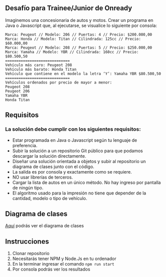 ## Desafío para Trainee/Junior de Onready
Imaginemos una concesionaria de autos y motos.
Crear un programa en Java o Javascript que, al ejecutarse, se visualice lo siguiente por consola:

```
Marca: Peugeot // Modelo: 206 // Puertas: 4 // Precio: $200.000,00
Marca: Honda // Modelo: Titan // Cilindrada: 125cc // Precio: $60.000,00
Marca: Peugeot // Modelo: 208 // Puertas: 5 // Precio: $250.000,00
Marca: Yamaha // Modelo: YBR // Cilindrada: 160cc // Precio: $80.500,50
=============================
Vehículo más caro: Peugeot 208
Vehículo más barato: Honda Titan
Vehículo que contiene en el modelo la letra ‘Y’: Yamaha YBR $80.500,50
=============================
Vehículos ordenados por precio de mayor a menor:
Peugeot 208
Peugeot 206
Yamaha YBR
Honda Titan

```

## Requisitos

### La solución debe cumplir con los siguientes requisitos:

* Estar programada en Java o Javascript según tu lenguaje de preferencia.
* Subir la solución a un repositorio Git público para que podamos descargar la solución directamente.
* Diseñar una solución orientada a objetos y subir al repositorio un diagrama de clases junto con el código.
* La salida es por consola y exactamente como se requiere.
* NO usar librerías de terceros.
* Cargar la lista de autos en un único método. No hay ingreso por pantalla de ningún tipo.
* El algoritmo usado para la impresión no tiene que depender de la cantidad, modelo o tipo de vehículo.

## Diagrama de clases

[Aquí](https://gitmind.com/app/flowchart/9be1398471) podrás ver el diagrama de clases

## Instrucciones

1. Clonar repositorio
2. Necesitarás tener NPM y Node.Js en tu ordenador
3. En la terminar ingresar el comando `npm run start`
4. Por consola podrás ver los resultados

